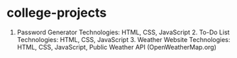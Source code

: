 # college-projects
1. Password Generator Technologies: HTML, CSS, JavaScript 2. To-Do List Technologies: HTML, CSS, JavaScript 3. Weather Website Technologies: HTML, CSS, JavaScript, Public Weather API (OpenWeatherMap.org) 
